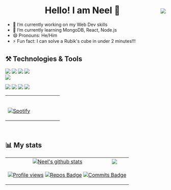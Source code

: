 <img align="right" style="padding-top : 50px " src ="https://media4.giphy.com/media/sp685iuIEGuys/giphy.gif">
<h1 align="center">Hello! I am Neel 👋</h1>

- 🔭 I’m currently working on my Web Dev skills
- 🌱 I’m currently learning MongoDB, React, Node.js
- 😄 Pronouns: He/Him
- ⚡ Fun fact: I can solve a Rubik's cube in under 2 minutes!!!

## ⚒️ Technologies & Tools
![](https://img.shields.io/badge/code-C/C++-brightgreen) 
![](https://img.shields.io/badge/code-Java-brightgreen) 
![](https://img.shields.io/badge/code-Javascript-brightgreen) 
![](https://img.shields.io/badge/code-Python-brightgreen)  
![](https://img.shields.io/badge/code-SQL-brightgreen)


![](https://img.shields.io/badge/editor-VS_code-blue) 
![](https://img.shields.io/badge/editor-Sublime_text-blue) 
![](https://img.shields.io/badge/editor-Intellij-blue)
![](https://img.shields.io/badge/tool-Figma-blue)
<br>

<table align="center" width="100%" border="0"> 
  <tr>
  <td width="50%">
      
&nbsp; <br> [![Spotify](https://spotifynowplaying-ten.vercel.app/api/spotify)](https://open.spotify.com/user/7a2vlze7gdxm16b285mltsk99)

  </td>
  </tr>
</table>
<br>

## 📊 My stats

<table align="center">
 <tbody>
 <tr>
  <td align="center">
      <a href="https://github.com/anuraghazra/github-readme-stats"><img align="center" src="https://github-readme-stats.vercel.app/api?username=Hermes179&show_icons=true&include_all_commits=true&theme=discord_old_blurple&hide_border=true" alt="Neel's github stats" /></a>
    </td>
    <td>
      <a href="https://github.com/anuraghazra/github-readme-stats"><img align="center" src="https://github-readme-stats.vercel.app/api/top-langs/?username=Hermes179&layout=compact&theme=discord_old_blurple&hide_border=true" /></a>
   </td>
 </tr>
   <tr>
  <td colspan="2" align="center"> 
   
[![Profile views](https://komarev.com/ghpvc/?username=Hermes179&color=brightgreen)](https://github.com/antonkomarev/github-profile-views-counter)
[![Repos Badge](https://badges.pufler.dev/repos/Hermes179)](https://badges.pufler.dev) 
[![Commits Badge](https://badges.pufler.dev/commits/monthly/Hermes179)](https://badges.pufler.dev)
   
   </td>
 </tr>
  </tbody>
</table>

